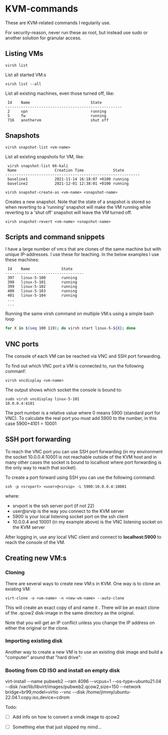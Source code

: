 # KVM-commands
These are KVM-related commands I regularily use.

For security-reason, never run these as root, but instead use sudo or another solution for granular access.

## Listing VMs


```shell
virsh list
```
List all started VM:s


```shell
virsh list --all
```
List all existing machines, even those turned off, like:

```
 Id    Name                           State
----------------------------------------------------
 2     vpn                            running
 5     fw                             running
 716   anothervm                      shut off
 ```
 

## Snapshots

```shell
virsh snapshot-list <vm-name>
```
List all existing snapshots for VM, like:

```
 virsh snapshot-list 66-kali
 Name                 Creation Time             State
------------------------------------------------------------
 baseline1            2021-11-14 16:18:07 +0100 running
 baseline2            2021-12-01 12:38:01 +0100 running

```


```code
virsh snapshot-create-as <vm-name> <snapshot-name>
```
Creates a new snapshot. Note that the state of a snapshot is stored so when reverting to a 'running' snapshot will make the VM running while reverting to a 'shut off' snapshot will leave the VM turned off.

```
virsh snapshot-revert <vm-name> <snapshot-name>
```


## Scripts and command snippets

 
I have a large number of vm:s that are clones of the same machine but with unique IP-addresses. I use these for teaching. In the below examples I use these machines:


```virsh list --all
 Id    Name              State
-----------------------------------
 397   linux-5-100       running
 398   linux-5-101       running
 399   linux-5-102       running
 400   linux-5-103       running
 401   linux-5-104       running
 ...
 ...
 ```
 

 Running the same virsh command on multiple VM:s using a simple bash loop
```bash
for X in $(seq 100 119); do virsh start linux-5-${X}; done

```


## VNC ports

The console of each VM can be reached via VNC and SSH port forwarding.

To find out which VNC port a VM is connected to, run the following commanf:
```shell
virsh vncdisplay <vm-name>
```

The output shows which socket the console is bound to:

```
sudo virsh vncdisplay linux-5-101
10.0.0.4:4101
```

The port number is a relative value where 0 means 5900 (standard port for VNC). To calculate the real port you must add 5900 to the number, in this case 5900+4101 = 10001


## SSH port forwarding

To reach the VNC port you can use SSH port forwarding (in my environment the socket 10.0.0.4:10001 is not reachable outside of the KVM host and in many other cases the socket is bound to localhost where port forwarding is the only way to reach that socket).

To create a port forward using SSH you can use the following command:
```shell
ssh -p <srvport> <user>@<srvip> -L 5900:10.0.0.4:10001
```
where:
* srvport is the ssh server port (if not 22)
* user@srvip is the way you connect to the KVM server
* 5900 is your local listening socket port on the ssh client
* 10.0.0.4 and 10001 (in my example above) is the VNC listening socket on the KVM server

After logging in, use any local VNC client and connect to **localhost:5900** to reach the console of the VM.


## Creating new VM:s

### Cloning

There are several ways to create new VM:s in KVM. One way is to clone an existing VM:

```shell
virt-clone -o <vm-name> -n <new-vm-name> --auto-clone
```

This will create an exact copy of <vm-name> and name it <new-vm-name>. There will be an exact clone of the .qcow2 disk-image in the same directory as the original.

Note that you will get an IP conflict unless you change the IP address on either the original or the clone.

### Importing existing disk

Another way to create a new VM is to use an existing disk image and build a "computer" around that "hard drive":


### Booting from CD ISO and install on empty disk

virt-install --name pubweb2 --ram 4096 --vcpus=1 --os-type=ubuntu21.04 --disk /var/lib/libvirt/images/pubweb2.qcow2,size=150 --network bridge=br99,model=virtio --vnc --disk /home/jimmy/ubuntu-22.04.1.copy.iso,device=cdrom


Todo:
 - [ ] Add info on how to convert a vmdk image to qcow2
 - [ ] Something else that just slipped my mind...




